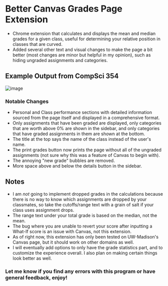 # Better Canvas Grades Page Extension
- Chrome extension that calculates and displays the mean and median grades for a given class, useful for determining your relative position in classes that are curved.
- Added several other text and visual changes to make the page a bit better (most changes are minor but helpful in my opinion), such as hiding ungraded assignments and categories.

## Example Output from CompSci 354
![image](https://github.com/maggardcolin/better-grades-page/assets/110071999/0b761b0e-c6e8-4c12-a176-a4a4ee137317)
### Notable Changes
- Personal and Class performance sections with detailed information sourced from the page itself and displayed in a comprehensive format.
- Only assignments that have been graded are displayed, only categories that are worth above 0% are shown in the sidebar, and only categories that have graded assignments in them are shown at the bottom.
- The title at the top says the name of the class instead of the user's name.
- The print grades button now prints the page without all of the ungraded assignments (not sure why this was a feature of Canvas to begin with).
- The annoying "new grade" bubbles are removed.
- More space above and below the details button in the sidebar.

## Notes
- I am *not* going to implement dropped grades in the calculations because there is no way to know which assignments are dropped by your classmates, so take the cutoffs/range text with a grain of salt if your class uses assignment drops.
- The range text under your total grade is based on the median, not the mean.
- The bug where you are unable to revert your score after inputting a What-If score is an issue with Canvas, not this extension.
- As of right now, this extension has only been tested on UW-Madison's Canvas page, but it should work on other domains as well.
- I will eventually add options to only have the grade statistics part, and to customize the experience overall. I also plan on making certain things look better as well.

### Let me know if you find any errors with this program or have general feedback, enjoy!
